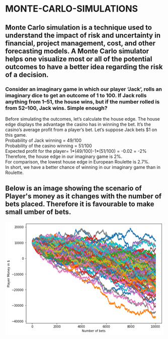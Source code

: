 # MONTE-CARLO-SIMULATIONS
## Monte Carlo simulation is a technique used to understand the impact of risk and uncertainty in financial, project management, cost, and other forecasting models. A Monte Carlo simulator helps one visualize most or all of the potential outcomes to have a better idea regarding the risk of a decision.

### Consider an imaginary game in which our player ‘Jack’, rolls an imaginary dice to get an outcome of 1 to 100. If Jack rolls anything from 1–51, the house wins, but if the number rolled is from 52–100, Jack wins. Simple enough?
Before simulating the outcomes, let’s calculate the house edge. The house edge displays the advantage the casino has in winning the bet. It’s the casino’s average profit from a player’s bet.
Let’s suppose Jack bets $1 on this game.
</br>
Probability of Jack winning = 49/100
</br>
Probability of the casino winning = 51/100
</br>
Expected profit for the player= 1*(49/100)-1*(51/100) = -0.02 = -2%
</br>
Therefore, the house edge in our imaginary game is 2%. 
</br>
For comparison, the lowest house edge in European Roulette is 2.7%. 
</br>
In short, we have a better chance of winning in our imaginary game than in Roulette.
</br>

## Below is an image showing the scenario of Player's money as it changes with the number of bets placed. Therefore it is favourable to make small umber of bets. 
<img src="https://github.com/shivamshan/MONTE-CARLO-SIMULATIONS/blob/master/MONTE%20CARLO%20SIMULATION/output_9_1.png"
     alt="Markdown Monster icon"
     >

